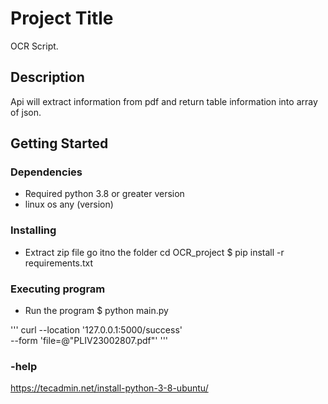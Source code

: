 # Project Title

OCR Script.

## Description

Api will extract information from pdf and return table information into array of json.

## Getting Started

### Dependencies

* Required python 3.8 or greater version
* linux os any (version)

### Installing


* Extract zip file go itno the folder
cd OCR_project
$ pip install -r requirements.txt


### Executing program

* Run the program
$ python main.py

'''
curl --location '127.0.0.1:5000/success' \
--form 'file=@"PLIV23002807.pdf"'
'''

### -help
https://tecadmin.net/install-python-3-8-ubuntu/
